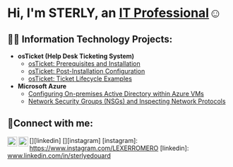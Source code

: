 <h1>Hi, I'm STERLY, an <a href="www.linkedin.com/in/sterlyedouard">IT Professional</a>☺</h1>

<h2>👨‍💻 Information Technology Projects:</h2>

- <b>osTicket (Help Desk Ticketing System)</b>
  - [osTicket: Prerequisites and Installation](https://github.com/Artemisedward/osticket-prereqs#readme)
  - [osTicket: Post-Installation Configuration](https://github.com/joshmadakorcc/post-install-config)
  - [osTicket: Ticket Lifecycle Examples](https://github.com/joshmadakorcc/ticket-lifecycle)
- <b>Microsoft Azure</b>
  - [Configuring On-premises Active Directory within Azure VMs](https://github.com/Artemisedward/-configure-ad/blob/main/README.md)
  - [Network Security Groups (NSGs) and Inspecting Network Protocols](https://github.com/Artemisedward/azure-network-protocols#readme)

<h2>🤳Connect with me:</h2>


[<img align="left" alt="sterly | LinkedIn" width="22px" src="https://cdn.jsdelivr.net/npm/simple-icons@v3/icons/linkedin.svg" />][linkedin]
[<img align="left" alt="sterly | Instagram" width="22px" src="https://cdn.jsdelivr.net/npm/simple-icons@v3/icons/instagram.svg" />][instagram]
[instagram]: https://www.instagram.com/LEXERROMERO
[linkedin]: www.linkedin.com/in/sterlyedouard
